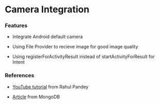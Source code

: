 # Camera Integration

### Features

- Integrate Android default camera

- Using File Provider to recieve image for good image quality

- Using registerForActivityResult instead of startActivityForResult for Intent


### References

- [YouTube tutorial](https://www.youtube.com/watch?v=DPHkhamDoyc&ab_channel=RahulPandey) from Rahul Pandey

- [Article](https://www.mongodb.com/developer/article/realm-startactivityforresult-registerForActivityResult-deprecated-android-kotlin/) from MongoDB